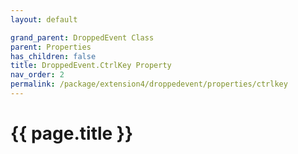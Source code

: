 ```yaml
---
layout: default

grand_parent: DroppedEvent Class
parent: Properties
has_children: false
title: DroppedEvent.CtrlKey Property
nav_order: 2
permalink: /package/extension4/droppedevent/properties/ctrlkey
---
```

# {{ page.title }}